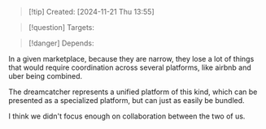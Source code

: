 
>[!tip] Created: [2024-11-21 Thu 13:55]

>[!question] Targets: 

>[!danger] Depends: 

In a given marketplace, because they are narrow, they lose a lot of things that would require coordination across several platforms, like airbnb and uber being combined. 

The dreamcatcher represents a unified platform of this kind, which can be presented as a specialized platform, but can just as easily be bundled.


I think we didn't focus enough on collaboration between the two of us.